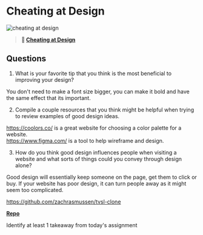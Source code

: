 # Cheating at Design

![cheating at design](https://bcw.blob.core.windows.net/public/img/courses/5247609446691139)

> **📖 [Cheating at Design](https://codeworksacademy.com/fs-student-guide/resources/wk1/04-Cheating-at-Design)**

## Questions

1. What is your favorite tip that you think is the most beneficial to improving your design?

You don't need to make a font size bigger, you can make it bold and have the same effect that its important.

2. Compile a couple resources that you think might be helpful when trying to review examples of good design ideas.

https://coolors.co/ is a great website for choosing a color palette for a website.  
https://www.figma.com/ is a tool to help wireframe and design.

3. How do you think good design influences people when visiting a website and what sorts of things could you convey through design alone?

Good design will essentially keep someone on the page, get them to click or buy. If your website has poor design, it can turn people away as it might seem too complicated.

https://github.com/zachrasmussen/tvsl-clone

**[Repo](https://github.com/zachrasmussen/fs-journal)**

Identify at least 1 takeaway from today's assignment
